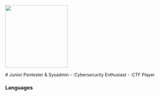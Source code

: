 <img src="https://github.com/J4ckie0x17/j4ckiewhoami/blob/f11b5e8cdc2dc55aaf0c5eb1262bd9aaad6987e7/icono.PNG" height="200" width="200">

<p>  </p>
# Junior Pentester & Sysadmin 
- :Cybersecurity Enthusiast
- :CTF Player

### Languages

